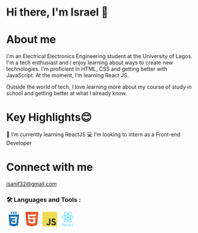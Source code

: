 # Hi there, I'm Israel 👋

# About me
I'm an Electrical Electronics Engineering student at the University of Lagos. I'm a tech enthusiast and I enjoy learning about ways to create new technologies. I'm proficient in HTML, CSS and getting better with JavaScript. At the moment, I’m learning React JS.

Outside the world of tech, I love learning more about my course of study in school and getting better at what I already know. 

# Key Highlights😊
🌱 I’m currently learning ReactJS
💻 I’m looking to intern as a Front-end Developer

# Connect with me 
 isanif32@gmail.com

### :hammer_and_wrench: Languages and Tools :


  <img src="https://github.com/devicons/devicon/blob/master/icons/css3/css3-plain-wordmark.svg"  title="CSS3" alt="CSS" width="40" height="40"/>&nbsp;
  <img src="https://github.com/devicons/devicon/blob/master/icons/html5/html5-original.svg" title="HTML5" alt="HTML" width="40" height="40"/>&nbsp;
  <img src="https://github.com/devicons/devicon/blob/master/icons/javascript/javascript-original.svg" title="JavaScript" alt="JavaScript" width="40" height="40"/>&nbsp;
  <img src="https://github.com/devicons/devicon/blob/master/icons/react/react-original-wordmark.svg" title="React" alt="React" width="40" height="40"/>&nbsp;


